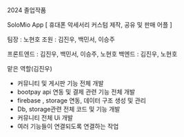 2024 졸업작품

SoloMio App [ 휴대폰 악세서리 커스텀 제작, 공유 및 판매 어플 ]

팀장 : 노현호
조원 : 김진우, 백민서, 이승주

프론트엔드 : 김진우, 백민서, 이승주, 노현호
백엔드 : 김진우, 노현호

맡은 역할(김진우)
- 커뮤니티 및 게시판 기능 전체 개발
- bootpay api 연동 및 결제 관련 기능 전체 개발
- firebase , storage 연동, 데이터 구조 생성 및 관리
- Db, storage관련 전체 코드 및 기능 개발
- 커뮤니티 전체 Ui 개발
- 여러 기능들이 연결되도록 연결하는 작업
